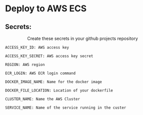 # Deploy to AWS ECS

<h2>Secrets: </h3>
<p><center>Create these secrets in your github projects repository</center></p>

    ACCESS_KEY_ID: AWS access key

    ACCESS_KEY_SECRET: AWS access key secret

    REGION: AWS region

    ECR_LOGIN: AWS ECR login command

    DOCKER_IMAGE_NAME: Name for the docker image

    DOCKER_FILE_LOCATION: Location of your dockerfile

    CLUSTER_NAME: Name the AWS Cluster

    SERVICE_NAME: Name of the service running in the custer